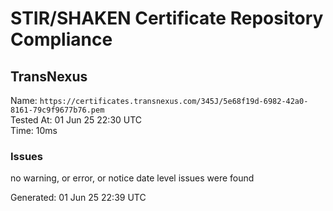 # STIR/SHAKEN Certificate Repository Compliance

## TransNexus

Name: `https://certificates.transnexus.com/345J/5e68f19d-6982-42a0-8161-79c9f9677b76.pem`\
Tested At: 01 Jun 25 22:30 UTC\
Time: 10ms

### Issues

no warning, or error, or notice date level issues were found

Generated: 01 Jun 25 22:39 UTC